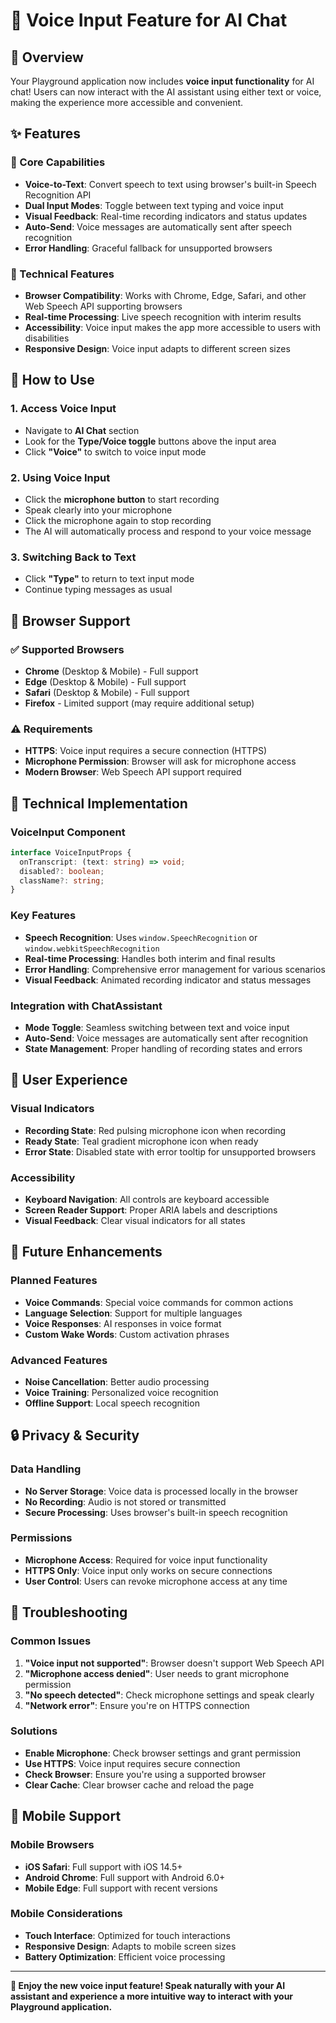 # 🎤 Voice Input Feature for AI Chat

## 🚀 **Overview**

Your Playground application now includes **voice input functionality** for AI chat! Users can now interact with the AI assistant using either text or voice, making the experience more accessible and convenient.

## ✨ **Features**

### **🎯 Core Capabilities**
- **Voice-to-Text**: Convert speech to text using browser's built-in Speech Recognition API
- **Dual Input Modes**: Toggle between text typing and voice input
- **Visual Feedback**: Real-time recording indicators and status updates
- **Auto-Send**: Voice messages are automatically sent after speech recognition
- **Error Handling**: Graceful fallback for unsupported browsers

### **🔧 Technical Features**
- **Browser Compatibility**: Works with Chrome, Edge, Safari, and other Web Speech API supporting browsers
- **Real-time Processing**: Live speech recognition with interim results
- **Accessibility**: Voice input makes the app more accessible to users with disabilities
- **Responsive Design**: Voice input adapts to different screen sizes

## 🎨 **How to Use**

### **1. Access Voice Input**
- Navigate to **AI Chat** section
- Look for the **Type/Voice toggle** buttons above the input area
- Click **"Voice"** to switch to voice input mode

### **2. Using Voice Input**
- Click the **microphone button** to start recording
- Speak clearly into your microphone
- Click the microphone again to stop recording
- The AI will automatically process and respond to your voice message

### **3. Switching Back to Text**
- Click **"Type"** to return to text input mode
- Continue typing messages as usual

## 📝 **Browser Support**

### **✅ Supported Browsers**
- **Chrome** (Desktop & Mobile) - Full support
- **Edge** (Desktop & Mobile) - Full support
- **Safari** (Desktop & Mobile) - Full support
- **Firefox** - Limited support (may require additional setup)

### **⚠️ Requirements**
- **HTTPS**: Voice input requires a secure connection (HTTPS)
- **Microphone Permission**: Browser will ask for microphone access
- **Modern Browser**: Web Speech API support required

## 🔧 **Technical Implementation**

### **VoiceInput Component**
```typescript
interface VoiceInputProps {
  onTranscript: (text: string) => void;
  disabled?: boolean;
  className?: string;
}
```

### **Key Features**
- **Speech Recognition**: Uses `window.SpeechRecognition` or `window.webkitSpeechRecognition`
- **Real-time Processing**: Handles both interim and final results
- **Error Handling**: Comprehensive error management for various scenarios
- **Visual Feedback**: Animated recording indicator and status messages

### **Integration with ChatAssistant**
- **Mode Toggle**: Seamless switching between text and voice input
- **Auto-Send**: Voice messages are automatically sent after recognition
- **State Management**: Proper handling of recording states and errors

## 🎯 **User Experience**

### **Visual Indicators**
- **Recording State**: Red pulsing microphone icon when recording
- **Ready State**: Teal gradient microphone icon when ready
- **Error State**: Disabled state with error tooltip for unsupported browsers

### **Accessibility**
- **Keyboard Navigation**: All controls are keyboard accessible
- **Screen Reader Support**: Proper ARIA labels and descriptions
- **Visual Feedback**: Clear visual indicators for all states

## 🚀 **Future Enhancements**

### **Planned Features**
- **Voice Commands**: Special voice commands for common actions
- **Language Selection**: Support for multiple languages
- **Voice Responses**: AI responses in voice format
- **Custom Wake Words**: Custom activation phrases

### **Advanced Features**
- **Noise Cancellation**: Better audio processing
- **Voice Training**: Personalized voice recognition
- **Offline Support**: Local speech recognition

## 🔒 **Privacy & Security**

### **Data Handling**
- **No Server Storage**: Voice data is processed locally in the browser
- **No Recording**: Audio is not stored or transmitted
- **Secure Processing**: Uses browser's built-in speech recognition

### **Permissions**
- **Microphone Access**: Required for voice input functionality
- **HTTPS Only**: Voice input only works on secure connections
- **User Control**: Users can revoke microphone access at any time

## 🐛 **Troubleshooting**

### **Common Issues**
1. **"Voice input not supported"**: Browser doesn't support Web Speech API
2. **"Microphone access denied"**: User needs to grant microphone permission
3. **"No speech detected"**: Check microphone settings and speak clearly
4. **"Network error"**: Ensure you're on HTTPS connection

### **Solutions**
- **Enable Microphone**: Check browser settings and grant permission
- **Use HTTPS**: Voice input requires secure connection
- **Check Browser**: Ensure you're using a supported browser
- **Clear Cache**: Clear browser cache and reload the page

## 📱 **Mobile Support**

### **Mobile Browsers**
- **iOS Safari**: Full support with iOS 14.5+
- **Android Chrome**: Full support with Android 6.0+
- **Mobile Edge**: Full support with recent versions

### **Mobile Considerations**
- **Touch Interface**: Optimized for touch interactions
- **Responsive Design**: Adapts to mobile screen sizes
- **Battery Optimization**: Efficient voice processing

---

**🎉 Enjoy the new voice input feature! Speak naturally with your AI assistant and experience a more intuitive way to interact with your Playground application.**
